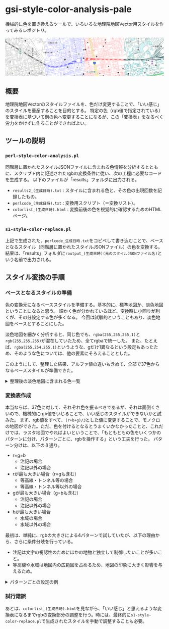 # gsi-style-color-analysis-pale
機械的に色を置き換えるツールで、いろいろな地理院地図Vector用スタイルを作ってみるレポジトリ。

![変換処理を行ったスタイルのサンプル](image/toppage_sample.png "変換処理を行ったスタイルのサンプル")

## 概要
地理院地図Vectorのスタイルファイルを、色だけ変更することで、「いい感じ」のスタイルを量産することを目的とする。
特定の色（rgb値で指定されている）を変換表に基づいて別の色へ変更することになるが、この「変換表」をなるべく労力をかけずに作ることができればよい。

## ツールの説明
### `perl-style-color-analysis.pl`

同階層に置かれたスタイルJSONファイルに含まれる色情報を分析するとともに、スクリプト内に記述されたrgbの変換条件に従い、次の工程に必要なコードを生成する。
以下のファイルが「results」フォルダに出力される。
* `results2_(生成日時).txt` : スタイルに含まれる色と、その色の出現回数を記録したもの。
* `perlcode_(生成日時).txt` : 変換用スクリプト（＝変換リスト）。
* `colorlist_(生成日時).html` : 変換前後の色を視覚的に確認するためのHTMLページ。

### `s1-style-color-replace.pl`

上記で生成された、`perlcode_生成日時.txt`をコピペして書き込むことで、ベースとなるスタイル（同階層に置かれたスタイルJSONファイル）の色を変換する。結果は、「results」フォルダに`routput_(生成日時)(元のスタイルJSONファイル名)`という名前で出力される。

## スタイル変換の手順
### ベースとなるスタイルの準備
色の変換元になるベーススタイルを準備する。基本的に、標準地図か、淡色地図ということになると思う。
細かく色が分かれているほど、変換時に小回りが利くが、その分設定する色が多くなる。
今回は試験的ということもあり、淡色地図をベースとすることにした。

淡色地図を細かく分析すると、同じ色でも、`rgba(255,255,255,1)`と`rgb(255,255,255)`が混在していたため、全てrgbaで統一した。
また、たとえば、`rgba(255,254,255,1)`というような、gだけ1異なるという設定もあったため、そのような色については、他の要素にそろえることとした。

このようにして、整理した結果、アルファ値の違いも含めて、全部で37色からなるベーススタイルが準備できた。

<details>
<summary>整理後の淡色地図に含まれる色一覧</summary>
 
<table>
<tr><td>0</td><td>rgba(0,0,0,0)</td></td><td>海岸線←岩等に接する部分</td></tr>
<tr><td>0</td><td>rgba(0,0,0,1)</td></td><td>注記</td></tr>
<tr><td>0</td><td>rgba(100,100,100,0)</td></td><td>桟橋枠線</td></tr>
<tr><td>0</td><td>rgba(100,100,100,0.75)</td></td><td>小縮尺鉄道</td></tr>
<tr><td>0</td><td>rgba(100,100,100,1)</td></td><td>橋枠線、鉄道、注記</td></tr>
<tr><td>0</td><td>rgba(113,113,113,1)</td></td><td>注記</td></tr>
<tr><td>0</td><td>rgba(128,128,128,1)</td></td><td>高塔</td></tr>
<tr><td>0</td><td>rgba(140,140,140,1)</td></td><td>注記（小縮尺）</td></tr>
<tr><td>0</td><td>rgba(150,150,150,1)</td></td><td>駅部分</td></tr>
<tr><td>0</td><td>rgba(160,160,160,1)</td></td><td>道路枠線</td></tr>
<tr><td>0</td><td>rgba(170,170,170,1)</td></td><td>行政界</td></tr>
<tr><td>0</td><td>rgba(173,173,173,0.75)</td></td><td>市町村道</td></tr>
<tr><td>0</td><td>rgba(173,173,173,1)</td></td><td>市町村道</td></tr>
<tr><td>0</td><td>rgba(200,200,200,1)</td></td><td>索道、地下鉄駅、建物外周線など</td></tr>
<tr><td>0</td><td>rgba(210,210,210,1)</td></td><td>堅ろう建物ハッチ、普通建物塗りつぶし</td></tr>
<tr><td>0</td><td>rgba(220,220,220,0.75)</td></td><td>都道府県道</td></tr>
<tr><td>0</td><td>rgba(220,220,220,1)</td></td><td>都道府県道</td></tr>
<tr><td>0</td><td>rgba(230,230,230,1)</td></td><td>湿地</td></tr>
<tr><td>0</td><td>rgba(255,255,255,0)</td></td><td>白</td></tr>
<tr><td>0</td><td>rgba(255,255,255,1)</td></td><td>白</td></tr>
<tr><td>0</td><td>rgba(80,80,80,1)</td></td><td>注記←集落名称（通称）</td></tr>
<tr><td>0</td><td>rgba(88,88,88,0.75)</td></td><td>小縮尺新幹線</td></tr>
<tr><td>0</td><td>rgba(88,88,88,1)</td></td><td>小縮尺新幹線</td></tr>
<tr><td>1</td><td>rgba(100,0,0,1)</td></td><td>鉄道軌道</td></tr>
<tr><td>1</td><td>rgba(200,160,60,1)</td></td><td>地下・トンネル、等高線</td></tr>
<tr><td>1</td><td>rgba(238,202,119,1)</td></td><td>小縮尺道路</td></tr>
<tr><td>1</td><td>rgba(255,220,150,0.75)</td></td><td>国道</td></tr>
<tr><td>1</td><td>rgba(255,220,150,1)</td></td><td>国道</td></tr>
<tr><td>1</td><td>rgba(37,30,28,1)</td></td><td>国の所属界</td></tr>
<tr><td>2</td><td>rgba(120,220,160,0.75)</td></td><td>高速道路</td></tr>
<tr><td>2</td><td>rgba(120,220,160,1)</td></td><td>高速道路</td></tr>
<tr><td>2</td><td>rgba(123,183,124,1)</td></td><td>小縮尺高速道路等</td></tr>
<tr><td>2</td><td>rgba(19,97,69,1)</td></td><td>駅名、道路名等注記</td></tr>
<tr><td>3</td><td>rgba(101,159,216,1)</td></td><td>水涯線</td></tr>
<tr><td>3</td><td>rgba(190,210,255,1)</td></td><td>水域</td></tr>
<tr><td>3</td><td>rgba(20,90,255,1)</td></td><td>海岸線</td></tr>
<tr><td>3</td><td>rgba(43,107,255,1)</td></td><td>枯れ川水涯線・湖底急斜面</td></tr>
</table>
 
</details>

### 変換表作成
本当ならば、37色に対して、それぞれ色を振るべきであるが、それは面倒くさいので、機械的にrgb値をいじることで、いい感じのスタイルができないかと試みた。
まず、rgb値をすべて、`(r+b+g)/3`とした値に変更することで、モノクロの地図ができた。ただ、色を付けるとなるとうまくいかなかったことと、これだけでは、ラスタ地図でやればよいということで、「もともともの色をいくつかのパターンに分け、パターンごとに、rgbを操作する」という工夫を行った。
パターン分けは、以下の８通り。
* r=g=b
  * 注記の場合
  * 注記以外の場合
* rが最も大きい場合（r=gも含む）
  * 等高線・トンネル等の場合
  * 等高線・トンネル等以外の場合
* gが最も大きい場合（g=bも含む）
  * 注記の場合
  * 注記以外の場合
* bが最も大きい場合
  * 水域の場合
  * 水域以外の場合

最初は、単純に、rgbの大きさによる4パターンで試していたが、以下の理由から、さらに条件分岐を行っている。
* 注記は文字の視認性のためにほかの地物と独立して制御したいことが多いこと。
* 等高線や水域は地図内の広範囲を占めるため、地図の印象に大きく影響を与えるため。

<details>
<summary>パターンごとの設定の例</summary>

![ベース（淡色地図）のスタイル](image/base_sample.png "ベース（淡色地図）のスタイル")
![下表に従い、変換した後のスタイル](image/summer_sample.png "下表に従い、変換した後のスタイル")

元のデータをR、G、B、変換後の色をR'、G'、B'とする。 

<table>
<tr>
 <td rowspan="2">R=G=B</td>
 <td>注記</td><td>R'=R<br>G'=G<br>B'=B</td>
</tr><tr>
 <td>注記以外</td><td>R'=R/1.5 (R <= 254)<br>R'=R (R > 254)<br>G=G'<br>B=255</td>
</tr><tr>
 <td rowspan="2">Rが最も大きい場合<br>（r=gも含む）</td>
 <td>地下・トンネル、等高線<br>rgba(200,160,60,1)</td><td>R'=R<br>G'=G<br>B'=B</td>
</tr><tr>
 <td>地下・トンネル、等高線以外</td><td>R'=R<br>G'=G<br>B'=B</td>
</tr><tr>
 <td rowspan="2">Gが最も大きい場合<br>（g=bも含む）</td>
 <td>注記</td><td>R'=0<br>G'=0<br>B'=255</td>
</tr><tr>
 <td>注記以外</td><td>R'=255<br>G'=255<br>B'=0</td>
</tr><tr>
 <td rowspan="2">Bが最も大きい場合</td>
 <td>水域<br>rgba(190,210,255,1)</td><td>R'=185<br>G'=255<br>B'=255</td>
</tr><tr>
 <td>水域以外</td><td>R'=R<br>G'=G<br>B'=B</td>
</tr>
</table>

</details>

### 試行錯誤
あとは、`colorlist_(生成日時).html`を見ながら、「いい感じ」と思えるような変換表になるまでrgbの変換部分の調整を行う。時には、最終的に`s1-style-color-replace.pl`で生成されたスタイルを手動で調整することも必要。




